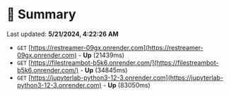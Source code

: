 # 📖 Summary
Last updated: **5/21/2024, 4:22:26 AM**

- `GET` [https://restreamer-09gx.onrender.com](https://restreamer-09gx.onrender.com) - **Up** (21439ms)
- `GET` [https://filestreambot-b5k6.onrender.com/](https://filestreambot-b5k6.onrender.com/) - **Up** (34845ms)
- `GET` [https://jupyterlab-python3-12-3.onrender.com](https://jupyterlab-python3-12-3.onrender.com) - **Up** (83050ms)
